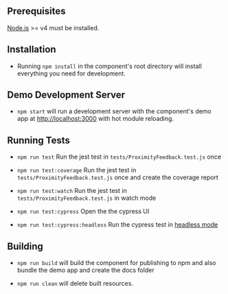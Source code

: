 ## Prerequisites

[Node.js](http://nodejs.org/) >= v4 must be installed.

## Installation

* Running `npm install` in the component's root directory will install everything you need for development.

## Demo Development Server

* `npm start` will run a development server with the component's demo app at [http://localhost:3000](http://localhost:3000) with hot module reloading.

## Running Tests

* `npm run test` Run the jest test in `tests/ProximityFeedback.test.js` once

* `npm run test:coverage` Run the jest test in `tests/ProximityFeedback.test.js` once and create the coverage report

* `npm run test:watch` Run the jest test in `tests/ProximityFeedback.test.js` in watch mode

* `npm run test:cypress` Open the the cypress UI

* `npm run test:cypress:headless` Run the cypress test in [headless mode](https://docs.cypress.io/guides/guides/command-line.html#cypress-run)

## Building

* `npm run build` will build the component for publishing to npm and also bundle the demo app and create the docs folder

* `npm run clean` will delete built resources.

